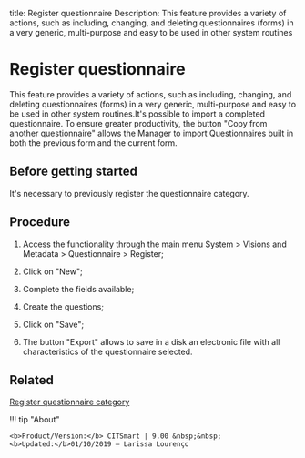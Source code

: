 title: Register questionnaire
Description: This feature provides a variety of actions, such as including, changing, and deleting questionnaires (forms) in a very generic, multi-purpose and easy to be used in other system routines 
# Register questionnaire

This feature provides a variety of actions, such as including, changing, and deleting questionnaires (forms) in a very generic, multi-purpose and easy to be used in other system routines.It's possible to import a completed questionnaire. To ensure greater productivity, the button "Copy from another questionnaire" allows the Manager to import Questionnaires built in both the previous form and the current form.

Before getting started
--------------------------

It's necessary to previously register the questionnaire category.

Procedure
-------------

1.  Access the functionality through the main menu System \> Visions and
    Metadata \> Questionnaire \> Register;

2.  Click on "New";

3.  Complete the fields available;

4.  Create the questions;

5.  Click on "Save";

6.  The button "Export" allows to save in a disk an electronic file with all
    characteristics of the questionnaire selected.
    
Related
--------------------------

[Register questionnaire category](/en-us/citsmart-platform-9/platform-administration/questionnaires/questionaires-management/questionnaire-category.html)

!!! tip "About"

    <b>Product/Version:</b> CITSmart | 9.00 &nbsp;&nbsp;
    <b>Updated:</b>01/10/2019 – Larissa Lourenço

